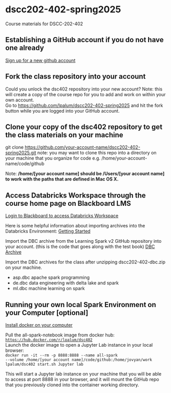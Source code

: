 # dscc202-402-spring2025
Course materials for DSCC-202-402

## Establishing a GitHub account if you do not have one already
[Sign up for a new github account](https://docs.github.com/en/github/getting-started-with-github/signing-up-for-a-new-github-account) <br>

## Fork the class repository into your account
Could you unlock the dsc402 repository into your new account?  Note: this will create a copy of the course repo for you to add and work on within your
own account.<br>
Go to https://github.com/lpalum/dscc202-402-spring2025 and hit the fork button while you are logged into your GitHub account.

## Clone your copy of the dsc402 repository to get the class materials on your machine
git clone https://github.com/your-account-name/dscc202-402-spring2025.git
note: you may want to clone this repo into a directory on your machine that you organize for code e.g. /home/your-account-name/code/github

Note: **/home/[your account name] should be /Users/[your account name] to work with the paths that are defined in Mac OS X.**

## Access Databricks Workspace through the course home page on Blackboard LMS
[Login to Blackboard to access Databricks Workspace](https://learn.rochester.edu/)


Here is some helpful information about importing archives into the Databricks Environment: 
[Getting Started](https://docs.databricks.com/en/workspace/index.html)

Import the DBC archive from the Learning Spark v2 GitHub repository into your account. (this is the code that goes along with the test book)
[DBC Archive](https://github.com/databricks/LearningSparkV2/blob/master/notebooks/LearningSparkv2.dbc)

Import the DBC archives for the class after unzipping dscc202-402-dbc.zip on your machine.
- asp.dbc   apache spark programming
- de.dbc    data engineering with delta lake and spark
- ml.dbc    machine learning on spark

## Running your own local Spark Environment on your Computer [optional]
[Install docker on your computer](https://docs.docker.com/get-docker/)

Pull the all-spark-notebook image from docker hub: <br>
<code>https://hub.docker.com/r/lpalum/dsc402</code>
<br>Launch the docker image to open a Jupyter Lab instance in your local browser:<br>
<code>docker run -it --rm -p 8888:8888 --name all-spark --volume /home/[your account name]/code/github:/home/jovyan/work lpalum/dsc402 start.sh Jupyter lab</code>

This will start a Jupyter lab instance on your machine that you will be able to access at port 8888 in your browser, and it will mount the GitHub repo that you previously
cloned into the container working directory.
